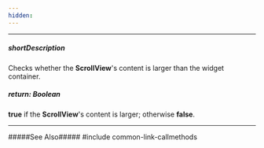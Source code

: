 ```yaml
---
hidden: 
---
```

---
##### shortDescription
Checks whether the **ScrollView**'s content is larger than the widget container.

##### return: Boolean
**true** if the **ScrollView**'s content is larger; otherwise **false**.

---
#####See Also#####
#include common-link-callmethods